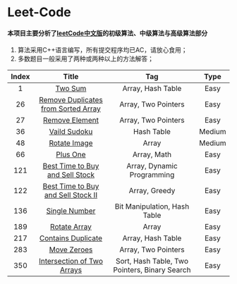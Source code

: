 # Leet-Code
#### 本项目主要分析了[leetCode中文版](https://leetcode-cn.com/)的初级算法、中级算法与高级算法部分

1. 算法采用C++语言编写，所有提交程序均已AC，请放心食用；
2. 多数题目一般采用了两种或两种以上的方法解答；








| Index |                Title                |         Tag         | Type |
| :---: | :---------------------------------: | :-----------------: | :--: |
| 1 | [Two Sum][001] | Array, Hash Table | Easy |
|  26   | [Remove Duplicates from Sorted Array][026] | Array, Two Pointers | Easy |
| 27 | [Remove Element][027] | Array, Two Pointers | Easy |
| 36 | [Vaild Sudoku][036] | Hash Table | Medium |
| 48 | [Rotate Image][048] | Array | Medium |
| 66 | [Plus One][066] | Array, Math | Easy |
|  121  | [Best Time to Buy and Sell Stock][121] | Array, Dynamic Programming | Easy |
| 122 | [Best Time to Buy and Sell Stock II][122] | Array, Greedy | Easy |
| 136 | [Single Number][136] | Bit Manipulation, Hash Table | Easy |
| 189 | [Rotate Array][189] | Array | Easy |
| 217 | [Contains Duplicate][217] | Array, Hash Table | Easy |
| 283 | [Move Zeroes][283] | Array, Two Pointers | Easy |
| 350 | [Intersection of Two Arrays][350] | Sort, Hash Table, Two Pointers, Binary Search | Easy |



[001]: https://github.com/Cloving/Cpp-LeetCode/blob/master/Primary%20algorithm/Array/Two%20Sum%EF%BC%88%E4%B8%A4%E6%95%B0%E4%B9%8B%E5%92%8C%EF%BC%89.cpp
[026]: https://github.com/Cloving/Cpp-LeetCode/blob/master/Primary%20algorithm/Array/Remove%20duplicates%20from%20sorted%20arrays%EF%BC%88%E4%BB%8E%E6%8E%92%E5%BA%8F%E6%95%B0%E7%BB%84%E4%B8%AD%E5%88%A0%E9%99%A4%E9%87%8D%E5%A4%8D%E9%A1%B9%EF%BC%89.cpp
[027]: https://github.com/Cloving/Cpp-LeetCode/blob/master/Primary%20algorithm/Array/Remove%20Element%EF%BC%88%E7%A7%BB%E9%99%A4%E5%85%83%E7%B4%A0%EF%BC%89.cpp
[036]: https://www.google.com
[048]: https://github.com/Cloving/Cpp-LeetCode/blob/master/Primary%20algorithm/Array/Rotate%20Image%EF%BC%88%E6%97%8B%E8%BD%AC%E5%9B%BE%E5%83%8F%EF%BC%89.cpp
[066]: https://github.com/Cloving/Cpp-LeetCode/blob/master/Primary%20algorithm/Array/Plus%20One%EF%BC%88%E5%8A%A0%E4%B8%80%EF%BC%89.cpp
[121]: https://github.com/Cloving/Cpp-LeetCode/blob/master/Primary%20algorithm/Array/Best%20Time%20to%20Buy%20and%20Sell%20Stock%20%EF%BC%88%E4%B9%B0%E5%8D%96%E8%82%A1%E7%A5%A8%E7%9A%84%E6%9C%80%E4%BD%B3%E6%97%B6%E9%97%B4%EF%BC%89.cpp
[122]: https://github.com/Cloving/Cpp-LeetCode/blob/master/Primary%20algorithm/Array/Best%20Time%20to%20Buy%20and%20Sell%20Stock%20%E2%85%A1%EF%BC%88%E4%B9%B0%E5%8D%96%E8%82%A1%E7%A5%A8%E7%9A%84%E6%9C%80%E4%BD%B3%E6%97%B6%E9%97%B4%20%E2%85%A1%EF%BC%89.cpp
[136]: https://github.com/Cloving/Cpp-LeetCode/blob/master/Primary%20algorithm/Array/Single%20Number%EF%BC%88%E5%8F%AA%E5%87%BA%E7%8E%B0%E4%B8%80%E6%AC%A1%E7%9A%84%E6%95%B0%E5%AD%97%EF%BC%89.cpp
[189]: https://github.com/Cloving/Cpp-LeetCode/blob/master/Primary%20algorithm/Array/Rotate%20Array%EF%BC%88%E6%97%8B%E8%BD%AC%E6%95%B0%E7%BB%84%EF%BC%89.cpp
[217]: https://github.com/Cloving/Cpp-LeetCode/blob/master/Primary%20algorithm/Array/Contains%20Duplicate%EF%BC%88%E5%AD%98%E5%9C%A8%E9%87%8D%E5%A4%8D%EF%BC%89.cpp
[283]: https://github.com/Cloving/Cpp-LeetCode/blob/master/Primary%20algorithm/Array/Move%20Zeroes%EF%BC%88%E7%A7%BB%E5%8A%A8%E9%9B%B6%EF%BC%89.cpp
[350]: https://github.com/Cloving/Cpp-LeetCode/blob/master/Primary%20algorithm/Array/Intersection%20of%20Two%20Arrays%20II%EF%BC%88%E4%B8%A4%E4%B8%AA%E6%95%B0%E7%BB%84%E7%9A%84%E4%BA%A4%E9%9B%86%EF%BC%89.cpp